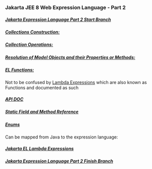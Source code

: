 ### Jakarta JEE 8 Web Expression Language - Part 2


##### [Jakarta Expression Language Part 2 Start Branch](https://github.com/NicorDesigns/javawebdevcourse/tree/jee8web-session-management-start)

##### [Collections Construction:](https://jakarta.ee/specifications/expression-language/4.0/jakarta-expression-language-spec-4.0.html#construction-of-collection-objects)

##### [Collection Operations:](https://jakarta.ee/specifications/expression-language/4.0/jakarta-expression-language-spec-4.0.html#collection-operations)

##### [Resolution of Model Objects and their Properties or Methods:](https://jakarta.ee/specifications/expression-language/4.0/jakarta-expression-language-spec-4.0.html#resolution-of-model-objects-and-their-properties-or-methods)

##### [EL Functions:](https://jakarta.ee/specifications/expression-language/4.0/jakarta-expression-language-spec-4.0.html#functions)

Not to be confused by [Lambda Expressions](https://jakarta.ee/specifications/expression-language/4.0/jakarta-expression-language-spec-4.0.html#functions-2) which are also known as Functions and documented as such



##### [API DOC](https://jakarta.ee/specifications/expression-language/3.0/apidocs/)


##### [Static Field and Method Reference](https://jakarta.ee/specifications/expression-language/4.0/jakarta-expression-language-spec-4.0.html#static-field-and-method-reference)


##### [Enums](https://jakarta.ee/specifications/expression-language/4.0/jakarta-expression-language-spec-4.0.html#enums)

Can be mapped from Java to the expression language:

##### [Jakarta EL Lambda Expressions](https://jakarta.ee/specifications/expression-language/4.0/jakarta-expression-language-spec-4.0.html#enums)



##### [Jakarta Expression Language Part 2 Finish Branch](https://github.com/NicorDesigns/javawebdevcourse/tree/jee8web-expression-language-finish)

    

